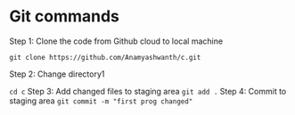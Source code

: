 # Git commands

Step 1: Clone the code from Github cloud to local machine

```git clone https://github.com/Anamyashwanth/c.git```

 Step 2: Change directory1

```cd c```
Step 3: Add changed files to staging area
```git add .```
Step 4: Commit to staging area
```git commit -m "first prog changed"```
